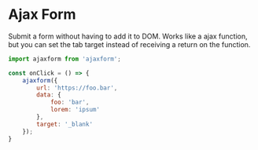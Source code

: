 # Ajax Form

Submit a form without having to add it to DOM. Works like a ajax function, but you can set the tab target instead of receiving a return on the function.


```javascript
import ajaxform from 'ajaxform';

const onClick = () => {
    ajaxform({
        url: 'https://foo.bar',
        data: {
            foo: 'bar',
            lorem: 'ipsum'
        },
        target: '_blank'
    });
}
```